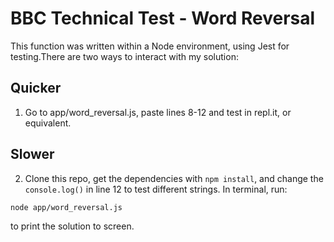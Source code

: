 # BBC Technical Test - Word Reversal

This function was written within a Node environment, using Jest for testing.There are two ways to interact with my solution:

## Quicker
1. Go to app/word_reversal.js, paste lines 8-12 and test in repl.it, or equivalent.

## Slower
2. Clone this repo, get the dependencies with `npm install`, and change the `console.log()` in line 12 to test different strings. In terminal, run:

`node app/word_reversal.js`

to print the solution to screen.